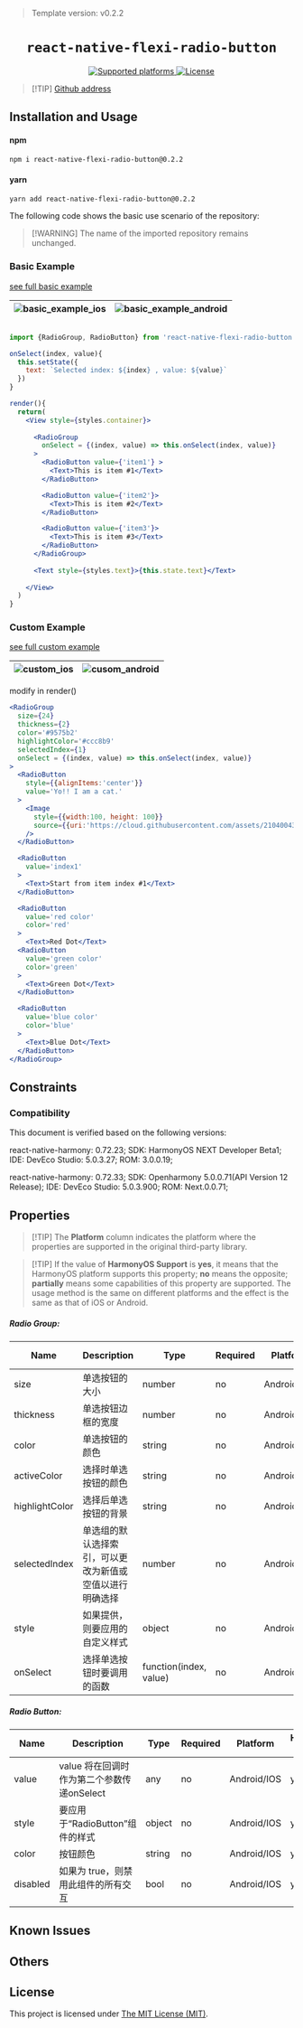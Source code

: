 > Template version: v0.2.2

<p align="center">
  <h1 align="center"> <code>react-native-flexi-radio-button</code> </h1>
</p>
<p align="center">
    <a href="https://github.com/thegamenicorus/react-native-flexi-radio-button">
        <img src="https://img.shields.io/badge/platforms-android%20|%20ios%20|%20harmony%20-lightgrey.svg" alt="Supported platforms" />
    </a>
    <a href="https://github.com/thegamenicorus/react-native-flexi-radio-button/blob/master/LICENSE">
        <img src="https://img.shields.io/badge/license-MIT-green.svg" alt="License" />
        <!-- <img src="https://img.shields.io/badge/license-Apache-blue.svg" alt="License" /> -->
    </a>
</p>

> [!TIP] [Github address](https://github.com/thegamenicorus/react-native-flexi-radio-button)

## Installation and Usage
<!-- tabs:start -->

#### **npm**

```bash
npm i react-native-flexi-radio-button@0.2.2
```

#### **yarn**

```bash
yarn add react-native-flexi-radio-button@0.2.2
```

<!-- tabs:end -->

The following code shows the basic use scenario of the repository:

> [!WARNING] The name of the imported repository remains unchanged.

### Basic Example
[see full basic example](https://github.com/thegamenicorus/react-native-flexi-radio-button/blob/master/examples/BasicExample/app.js)

|![basic_example_ios](https://cloud.githubusercontent.com/assets/21040043/18545904/67b5476e-7b65-11e6-8fc4-8160b39a4ab0.gif)|![basic_example_android](https://cloud.githubusercontent.com/assets/21040043/18545908/69b22f5a-7b65-11e6-87d7-c82c0d3057dd.gif)|
|---------------|----------|
```jsx

import {RadioGroup, RadioButton} from 'react-native-flexi-radio-button'

onSelect(index, value){
  this.setState({
    text: `Selected index: ${index} , value: ${value}`
  })
}

render(){
  return(
    <View style={styles.container}>
    
      <RadioGroup
        onSelect = {(index, value) => this.onSelect(index, value)}
      >
        <RadioButton value={'item1'} >
          <Text>This is item #1</Text>
        </RadioButton>

        <RadioButton value={'item2'}>
          <Text>This is item #2</Text>
        </RadioButton>

        <RadioButton value={'item3'}>
          <Text>This is item #3</Text>
        </RadioButton>
      </RadioGroup>
      
      <Text style={styles.text}>{this.state.text}</Text>
      
    </View>
  )
}
```
### Custom Example
[see full custom example](https://github.com/thegamenicorus/react-native-flexi-radio-button/blob/master/examples/CustomExample/app.js)

|![custom_ios](https://cloud.githubusercontent.com/assets/21040043/18546467/53bf8230-7b68-11e6-98f6-98899cce82b3.gif)|![cusom_android](https://cloud.githubusercontent.com/assets/21040043/18546744/cb912fce-7b69-11e6-9331-49e2337dcb04.gif)|
|---------------|----------|


modify in render()

```jsx
<RadioGroup
  size={24}
  thickness={2}
  color='#9575b2'
  highlightColor='#ccc8b9'
  selectedIndex={1}
  onSelect = {(index, value) => this.onSelect(index, value)}
>
  <RadioButton 
    style={{alignItems:'center'}}
    value='Yo!! I am a cat.' 
  >
    <Image
      style={{width:100, height: 100}}
      source={{uri:'https://cloud.githubusercontent.com/assets/21040043/18446298/fa576974-794b-11e6-8430-b31b30846084.jpg'}}
    />
  </RadioButton>

  <RadioButton 
    value='index1'
  > 
    <Text>Start from item index #1</Text>
  </RadioButton>

  <RadioButton 
    value='red color'
    color='red'
  >
    <Text>Red Dot</Text>
  <RadioButton 
    value='green color'
    color='green'
  >
    <Text>Green Dot</Text>
  </RadioButton>

  <RadioButton 
    value='blue color'
    color='blue'
  >
    <Text>Blue Dot</Text>
  </RadioButton>
</RadioGroup>
```

## Constraints

### Compatibility

This document is verified based on the following versions:

react-native-harmony: 0.72.23; SDK: HarmonyOS NEXT Developer Beta1; IDE: DevEco Studio: 5.0.3.27; ROM: 3.0.0.19;

react-native-harmony: 0.72.33; SDK: Openharmony 5.0.0.71(API Version 12 Release); IDE: DevEco Studio: 5.0.3.900; ROM: Next.0.0.71;

## Properties

> [!TIP] The **Platform** column indicates the platform where the properties are supported in the original third-party library.

> [!TIP] If the value of **HarmonyOS Support** is **yes**, it means that the HarmonyOS platform supports this property; **no** means the opposite; **partially** means some capabilities of this property are supported. The usage method is the same on different platforms and the effect is the same as that of iOS or Android.

##### Radio Group:
| Name | Description | Type | Required | Platform | HarmonyOS Support  |
| ---- | ----------- | ---- | -------- | -------- | ------------------ |
| size | 单选按钮的大小  | number  | no       | Android/IOS | yes       |
| thickness  | 单选按钮边框的宽度 | number  | no       | Android/IOS | yes             |
| color  | 单选按钮的颜色   | string  | no       | Android/IOS | yes             |
| activeColor  | 选择时单选按钮的颜色   | string  | no       | Android/IOS | yes             |
| highlightColor  | 选择后单选按钮的背景 | string  | no       | Android/IOS | yes             |
| selectedIndex  | 单选组的默认选择索引，可以更改为新值或空值以进行明确选择 | number  | no | Android/IOS | yes  |
| style  | 如果提供，则要应用的自定义样式 | object  | no       | Android/IOS | yes             |
| onSelect  | 选择单选按钮时要调用的函数    | function(index, value)  | no       | Android/IOS | yes             |

##### Radio Button:

| Name | Description | Type | Required | Platform | HarmonyOS Support  |
| ---- | ----------- | ---- | -------- | -------- | ------------------ |
| value  | value 将在回调时作为第二个参数传递onSelect | any  | no       | Android/IOS | yes      |
| style  | 要应用于“RadioButton”组件的样式   | object  | no       | Android/IOS | yes      |
| color  | 按钮颜色  | string  | no       | Android/IOS | yes             |
| disabled  | 如果为 true，则禁用此组件的所有交互  | bool  | no       | Android/IOS | yes    |

## Known Issues

## Others

## License

This project is licensed under [The MIT License (MIT)](https://github.com/thegamenicorus/react-native-flexi-radio-button/blob/master/LICENSE).
